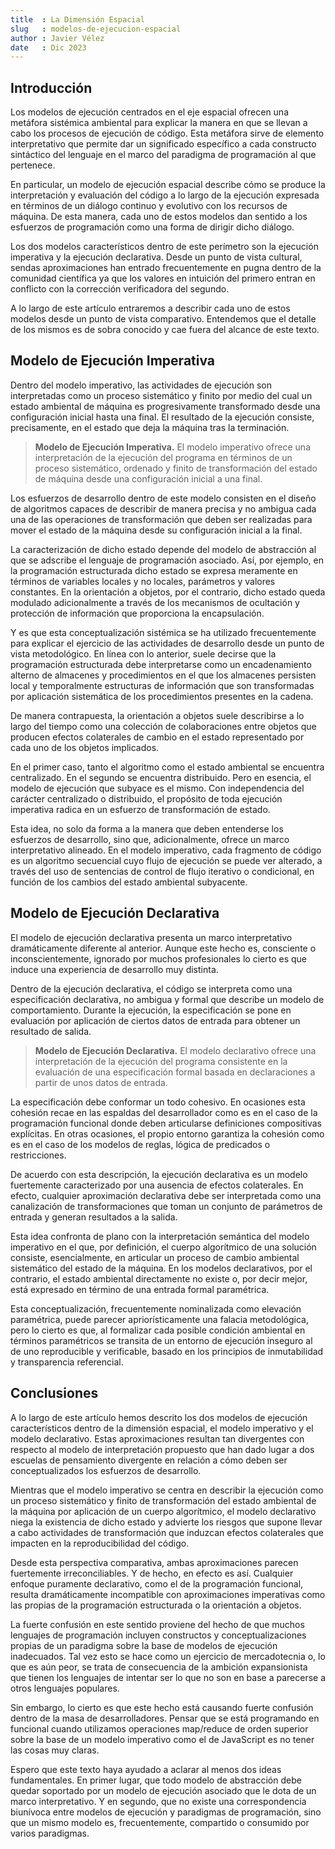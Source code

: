 ```yaml
---
title  : La Dimensión Espacial
slug   : modelos-de-ejecucion-espacial
author : Javier Vélez
date   : Dic 2023
---
```


## Introducción

Los modelos de ejecución centrados en el eje espacial ofrecen una metáfora sistémica ambiental para explicar la manera en que se llevan a cabo los procesos de ejecución de código. Esta metáfora sirve de elemento interpretativo que permite dar un significado específico a cada constructo sintáctico del lenguaje en el marco del paradigma de programación al que pertenece.

En particular, un modelo de ejecución espacial describe cómo se produce la interpretación y evaluación del código a lo largo de la ejecución expresada en términos de un diálogo continuo y evolutivo con los recursos de máquina. De esta manera, cada uno de estos modelos dan sentido a los esfuerzos de programación como una forma de dirigir dicho diálogo.

Los dos modelos característicos dentro de este perímetro son la ejecución imperativa y la ejecución declarativa. Desde un punto de vista cultural, sendas aproximaciones han entrado frecuentemente en pugna dentro de la comunidad científica ya que los valores en intuición del primero entran en conflicto con la corrección verificadora del segundo.

A lo largo de este artículo entraremos a describir cada uno de estos modelos desde un punto de vista comparativo. Entendemos que el detalle de los mismos es de sobra conocido y cae fuera del alcance de este texto.

## Modelo de Ejecución Imperativa

Dentro del modelo imperativo, las actividades de ejecución son interpretadas como un proceso sistemático y finito por medio del cual un estado ambiental de máquina es progresivamente transformado desde una configuración inicial hasta una final. El resultado de la ejecución consiste, precisamente, en el estado que deja la máquina tras la terminación.

> **Modelo de Ejecución Imperativa.** El modelo imperativo ofrece una interpretación de la ejecución del programa en términos de un proceso sistemático, ordenado y finito de transformación del estado de máquina desde una configuración inicial a una final.

Los esfuerzos de desarrollo dentro de este modelo consisten en el diseño de algoritmos capaces de describir de manera precisa y no ambigua cada una de las operaciones de transformación que deben ser realizadas para mover el estado de la máquina desde su configuración inicial a la final.

La caracterización de dicho estado depende del modelo de abstracción al que se adscribe el lenguaje de programación asociado. Así, por ejemplo, en la programación estructurada dicho estado se expresa meramente en términos de variables locales y no locales, parámetros y valores constantes. En la orientación a objetos, por el contrario, dicho estado queda modulado adicionalmente a través de los mecanismos de ocultación y protección de información que proporciona la encapsulación.

Y es que esta conceptualización sistémica se ha utilizado frecuentemente para explicar el ejercicio de las actividades de desarrollo desde un punto de vista metodológico. En línea con lo anterior, suele decirse que la programación estructurada debe interpretarse como un encadenamiento alterno de almacenes y procedimientos en el que los almacenes persisten local y temporalmente estructuras de información que son transformadas por aplicación sistemática de los procedimientos presentes en la cadena.

De manera contrapuesta, la orientación a objetos suele describirse a lo largo del tiempo como una colección de colaboraciones entre objetos que producen efectos colaterales de cambio en el estado representado por cada uno de los objetos implicados. 

En el primer caso, tanto el algoritmo como el estado ambiental se encuentra centralizado. En el segundo se encuentra distribuido. Pero en esencia, el modelo de ejecución que subyace es el mismo. Con independencia del carácter centralizado o distribuido, el propósito de toda ejecución imperativa radica en un esfuerzo de transformación de estado.

Esta idea, no solo da forma a la manera que deben entenderse los esfuerzos de desarrollo, sino que, adicionalmente, ofrece un marco interpretativo alineado. En el modelo imperativo, cada fragmento de código es un algoritmo secuencial cuyo flujo de ejecución se puede ver alterado, a través del uso de sentencias de control de flujo iterativo o condicional, en función de los cambios del estado ambiental subyacente.

## Modelo de Ejecución Declarativa

El modelo de ejecución declarativa presenta un marco interpretativo dramáticamente diferente al anterior. Aunque este hecho es, consciente o inconscientemente, ignorado por muchos profesionales lo cierto es que induce una experiencia de desarrollo muy distinta.

Dentro de la ejecución declarativa, el código se interpreta como una especificación declarativa, no ambigua y formal que describe un modelo de comportamiento. Durante la ejecución, la especificación se pone en evaluación por aplicación de ciertos datos de entrada para obtener un resultado de salida.

> **Modelo de Ejecución Declarativa.** El modelo declarativo ofrece una interpretación de la ejecución del programa consistente en la evaluación de una especificación formal basada en declaraciones a partir de unos datos de entrada.

La especificación debe conformar un todo cohesivo. En ocasiones esta cohesión recae en las espaldas del desarrollador como es en el caso de la programación funcional donde deben articularse definiciones compositivas explícitas. En otras ocasiones, el propio entorno garantiza la cohesión como es en el caso de los modelos de reglas, lógica de predicados o restricciones. 

De acuerdo con esta descripción, la ejecución declarativa es un modelo fuertemente caracterizado por una ausencia de efectos colaterales. En efecto, cualquier aproximación declarativa debe ser interpretada como una canalización de transformaciones que toman un conjunto de parámetros de entrada y generan resultados a la salida.

Esta idea confronta de plano con la interpretación semántica del modelo imperativo en el que, por definición, el cuerpo algorítmico de una solución consiste, esencialmente, en articular un proceso de cambio ambiental sistemático del estado de la máquina. En los modelos declarativos, por el contrario, el estado ambiental directamente no existe o, por decir mejor, está expresado en término de una entrada formal paramétrica.

Esta conceptualización, frecuentemente nominalizada como elevación paramétrica, puede parecer apriorísticamente una falacia metodológica, pero lo cierto es que, al formalizar cada posible condición ambiental en términos paramétricos se transita de un entorno de ejecución inseguro al de uno reproducible y verificable, basado en los principios de inmutabilidad y transparencia referencial.

## Conclusiones

A lo largo de este artículo hemos descrito los dos modelos de ejecución característicos dentro de la dimensión espacial, el modelo imperativo y el modelo declarativo. Estas aproximaciones resultan tan divergentes con respecto al modelo de interpretación propuesto que han dado lugar a dos escuelas de pensamiento divergente en relación a cómo deben ser conceptualizados los esfuerzos de desarrollo.

Mientras que el modelo imperativo se centra en describir la ejecución como un proceso sistemático y finito de transformación del estado ambiental de la máquina por aplicación de un cuerpo algorítmico, el modelo declarativo niega la existencia de dicho estado y advierte los riesgos que supone llevar a cabo actividades de transformación que induzcan efectos colaterales que impacten en la reproducibilidad del código.

Desde esta perspectiva comparativa, ambas aproximaciones parecen fuertemente irreconciliables. Y de hecho, en efecto es así. Cualquier enfoque puramente declarativo, como el de la programación funcional, resulta dramáticamente incompatible con aproximaciones imperativas como las propias de la programación estructurada o la orientación a objetos.

La fuerte confusión en este sentido proviene del hecho de que muchos lenguajes de programación incluyen constructos y conceptualizaciones propias de un paradigma sobre la base de modelos de ejecución inadecuados. Tal vez esto se hace como un ejercicio de mercadotecnia o, lo que es aún peor, se trata de consecuencia de la ambición expansionista que tienen los lenguajes de intentar ser lo que no son en base a parecerse a otros lenguajes populares.

Sin embargo, lo cierto es que este hecho está causando fuerte confusión dentro de la masa de desarrolladores. Pensar que se está programando en funcional cuando utilizamos operaciones map/reduce de orden superior sobre la base de un modelo imperativo como el de JavaScript es no tener las cosas muy claras. 

Espero que este texto haya ayudado a aclarar al menos dos ideas fundamentales. En primer lugar, que todo modelo de abstracción debe quedar soportado por un modelo de ejecución asociado que le dota de un marco interpretativo. Y en segundo, que no existe una correspondencia biunívoca entre modelos de ejecución y paradigmas de programación, sino que un mismo modelo es, frecuentemente, compartido o consumido por varios paradigmas.
